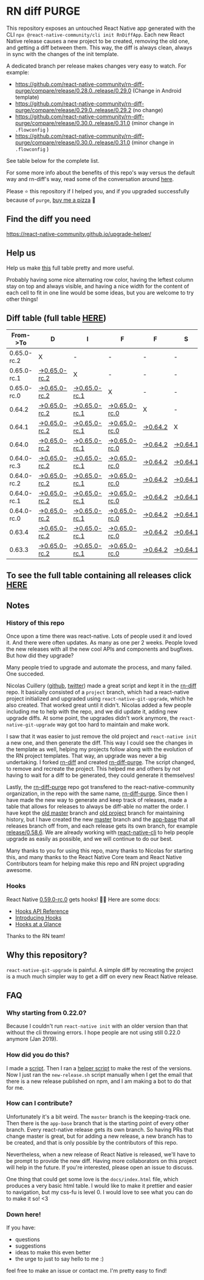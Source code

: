 # RN diff PURGE

This repository exposes an untouched React Native app generated with the CLI
`npx @react-native-community/cli init RnDiffApp`. Each new React Native release causes a new project to be created, removing the old one, and getting a diff between them. This way, the diff is always clean, always in sync with the changes of the init template.

A dedicated branch per release makes changes very easy
to watch. For example:

* https://github.com/react-native-community/rn-diff-purge/compare/release/0.28.0..release/0.29.0
(Change in Android template)
* https://github.com/react-native-community/rn-diff-purge/compare/release/0.29.0..release/0.29.2
(no change)
* https://github.com/react-native-community/rn-diff-purge/compare/release/0.30.0..release/0.31.0
(minor change in `.flowconfig` )
* https://github.com/react-native-community/rn-diff-purge/compare/release/0.30.0..release/0.31.0
(minor change in `.flowconfig` )

See table below for the complete list.

For some more info about the benefits of this repo's way versus the default way and rn-diff's way, read some of the conversation around [here](https://github.com/react-native-community/discussions-and-proposals/issues/68#issuecomment-452227478).

Please :star: this repository if I helped you, and if you upgraded successfully because of `purge`, [buy me a pizza](https://www.buymeacoffee.com/DGWwHVZ4s) :pizza:

## Find the diff you need
https://react-native-community.github.io/upgrade-helper/

## Help us
Help us make [this](https://react-native-community.github.io/rn-diff-purge) full table pretty and more useful.

Probably having some nice alternating row color, having the leftest column stay on top and always visible, and having a nice width for the content of each cell to fit in one line would be some ideas, but you are welcome to try other things!

## Diff table (full table [HERE](https://react-native-community.github.io/rn-diff-purge/))

| From->To    | D                                                                                                                         | I                                                                                                                         | F                                                                                                                         | F                                                                                                               | S                                                                                                               |                                                                                                                 | =                                                                                                                         | =                                                                                                                         |                                                                                                                           | F                                                                                                                    | U                                                                                                          | N   |
| ----------- | ------------------------------------------------------------------------------------------------------------------------- | ------------------------------------------------------------------------------------------------------------------------- | ------------------------------------------------------------------------------------------------------------------------- | --------------------------------------------------------------------------------------------------------------- | --------------------------------------------------------------------------------------------------------------- | --------------------------------------------------------------------------------------------------------------- | ------------------------------------------------------------------------------------------------------------------------- | ------------------------------------------------------------------------------------------------------------------------- | ------------------------------------------------------------------------------------------------------------------------- | -------------------------------------------------------------------------------------------------------------------- | ---------------------------------------------------------------------------------------------------------- | --- |
| 0.65.0-rc.2 | X                                                                                                                         | -                                                                                                                         | -                                                                                                                         | -                                                                                                               | -                                                                                                               | -                                                                                                               | -                                                                                                                         | -                                                                                                                         | -                                                                                                                         | -                                                                                                                    | -                                                                                                          | -   |
| 0.65.0-rc.1 | [->0.65.0-rc.2](https://github.com/react-native-community/rn-diff-purge/compare/release/0.65.0-rc.1..release/0.65.0-rc.2) | X                                                                                                                         | -                                                                                                                         | -                                                                                                               | -                                                                                                               | -                                                                                                               | -                                                                                                                         | -                                                                                                                         | -                                                                                                                         | -                                                                                                                    | -                                                                                                          | -   |
| 0.65.0-rc.0 | [->0.65.0-rc.2](https://github.com/react-native-community/rn-diff-purge/compare/release/0.65.0-rc.0..release/0.65.0-rc.2) | [->0.65.0-rc.1](https://github.com/react-native-community/rn-diff-purge/compare/release/0.65.0-rc.0..release/0.65.0-rc.1) | X                                                                                                                         | -                                                                                                               | -                                                                                                               | -                                                                                                               | -                                                                                                                         | -                                                                                                                         | -                                                                                                                         | -                                                                                                                    | -                                                                                                          | -   |
| 0.64.2      | [->0.65.0-rc.2](https://github.com/react-native-community/rn-diff-purge/compare/release/0.64.2..release/0.65.0-rc.2)      | [->0.65.0-rc.1](https://github.com/react-native-community/rn-diff-purge/compare/release/0.64.2..release/0.65.0-rc.1)      | [->0.65.0-rc.0](https://github.com/react-native-community/rn-diff-purge/compare/release/0.64.2..release/0.65.0-rc.0)      | X                                                                                                               | -                                                                                                               | -                                                                                                               | -                                                                                                                         | -                                                                                                                         | -                                                                                                                         | -                                                                                                                    | -                                                                                                          | -   |
| 0.64.1      | [->0.65.0-rc.2](https://github.com/react-native-community/rn-diff-purge/compare/release/0.64.1..release/0.65.0-rc.2)      | [->0.65.0-rc.1](https://github.com/react-native-community/rn-diff-purge/compare/release/0.64.1..release/0.65.0-rc.1)      | [->0.65.0-rc.0](https://github.com/react-native-community/rn-diff-purge/compare/release/0.64.1..release/0.65.0-rc.0)      | [->0.64.2](https://github.com/react-native-community/rn-diff-purge/compare/release/0.64.1..release/0.64.2)      | X                                                                                                               | -                                                                                                               | -                                                                                                                         | -                                                                                                                         | -                                                                                                                         | -                                                                                                                    | -                                                                                                          | -   |
| 0.64.0      | [->0.65.0-rc.2](https://github.com/react-native-community/rn-diff-purge/compare/release/0.64.0..release/0.65.0-rc.2)      | [->0.65.0-rc.1](https://github.com/react-native-community/rn-diff-purge/compare/release/0.64.0..release/0.65.0-rc.1)      | [->0.65.0-rc.0](https://github.com/react-native-community/rn-diff-purge/compare/release/0.64.0..release/0.65.0-rc.0)      | [->0.64.2](https://github.com/react-native-community/rn-diff-purge/compare/release/0.64.0..release/0.64.2)      | [->0.64.1](https://github.com/react-native-community/rn-diff-purge/compare/release/0.64.0..release/0.64.1)      | X                                                                                                               | -                                                                                                                         | -                                                                                                                         | -                                                                                                                         | -                                                                                                                    | -                                                                                                          | -   |
| 0.64.0-rc.3 | [->0.65.0-rc.2](https://github.com/react-native-community/rn-diff-purge/compare/release/0.64.0-rc.3..release/0.65.0-rc.2) | [->0.65.0-rc.1](https://github.com/react-native-community/rn-diff-purge/compare/release/0.64.0-rc.3..release/0.65.0-rc.1) | [->0.65.0-rc.0](https://github.com/react-native-community/rn-diff-purge/compare/release/0.64.0-rc.3..release/0.65.0-rc.0) | [->0.64.2](https://github.com/react-native-community/rn-diff-purge/compare/release/0.64.0-rc.3..release/0.64.2) | [->0.64.1](https://github.com/react-native-community/rn-diff-purge/compare/release/0.64.0-rc.3..release/0.64.1) | [->0.64.0](https://github.com/react-native-community/rn-diff-purge/compare/release/0.64.0-rc.3..release/0.64.0) | X                                                                                                                         | -                                                                                                                         | -                                                                                                                         | -                                                                                                                    | -                                                                                                          | -   |
| 0.64.0-rc.2 | [->0.65.0-rc.2](https://github.com/react-native-community/rn-diff-purge/compare/release/0.64.0-rc.2..release/0.65.0-rc.2) | [->0.65.0-rc.1](https://github.com/react-native-community/rn-diff-purge/compare/release/0.64.0-rc.2..release/0.65.0-rc.1) | [->0.65.0-rc.0](https://github.com/react-native-community/rn-diff-purge/compare/release/0.64.0-rc.2..release/0.65.0-rc.0) | [->0.64.2](https://github.com/react-native-community/rn-diff-purge/compare/release/0.64.0-rc.2..release/0.64.2) | [->0.64.1](https://github.com/react-native-community/rn-diff-purge/compare/release/0.64.0-rc.2..release/0.64.1) | [->0.64.0](https://github.com/react-native-community/rn-diff-purge/compare/release/0.64.0-rc.2..release/0.64.0) | [->0.64.0-rc.3](https://github.com/react-native-community/rn-diff-purge/compare/release/0.64.0-rc.2..release/0.64.0-rc.3) | X                                                                                                                         | -                                                                                                                         | -                                                                                                                    | -                                                                                                          | -   |
| 0.64.0-rc.1 | [->0.65.0-rc.2](https://github.com/react-native-community/rn-diff-purge/compare/release/0.64.0-rc.1..release/0.65.0-rc.2) | [->0.65.0-rc.1](https://github.com/react-native-community/rn-diff-purge/compare/release/0.64.0-rc.1..release/0.65.0-rc.1) | [->0.65.0-rc.0](https://github.com/react-native-community/rn-diff-purge/compare/release/0.64.0-rc.1..release/0.65.0-rc.0) | [->0.64.2](https://github.com/react-native-community/rn-diff-purge/compare/release/0.64.0-rc.1..release/0.64.2) | [->0.64.1](https://github.com/react-native-community/rn-diff-purge/compare/release/0.64.0-rc.1..release/0.64.1) | [->0.64.0](https://github.com/react-native-community/rn-diff-purge/compare/release/0.64.0-rc.1..release/0.64.0) | [->0.64.0-rc.3](https://github.com/react-native-community/rn-diff-purge/compare/release/0.64.0-rc.1..release/0.64.0-rc.3) | [->0.64.0-rc.2](https://github.com/react-native-community/rn-diff-purge/compare/release/0.64.0-rc.1..release/0.64.0-rc.2) | X                                                                                                                         | -                                                                                                                    | -                                                                                                          | -   |
| 0.64.0-rc.0 | [->0.65.0-rc.2](https://github.com/react-native-community/rn-diff-purge/compare/release/0.64.0-rc.0..release/0.65.0-rc.2) | [->0.65.0-rc.1](https://github.com/react-native-community/rn-diff-purge/compare/release/0.64.0-rc.0..release/0.65.0-rc.1) | [->0.65.0-rc.0](https://github.com/react-native-community/rn-diff-purge/compare/release/0.64.0-rc.0..release/0.65.0-rc.0) | [->0.64.2](https://github.com/react-native-community/rn-diff-purge/compare/release/0.64.0-rc.0..release/0.64.2) | [->0.64.1](https://github.com/react-native-community/rn-diff-purge/compare/release/0.64.0-rc.0..release/0.64.1) | [->0.64.0](https://github.com/react-native-community/rn-diff-purge/compare/release/0.64.0-rc.0..release/0.64.0) | [->0.64.0-rc.3](https://github.com/react-native-community/rn-diff-purge/compare/release/0.64.0-rc.0..release/0.64.0-rc.3) | [->0.64.0-rc.2](https://github.com/react-native-community/rn-diff-purge/compare/release/0.64.0-rc.0..release/0.64.0-rc.2) | [->0.64.0-rc.1](https://github.com/react-native-community/rn-diff-purge/compare/release/0.64.0-rc.0..release/0.64.0-rc.1) | X                                                                                                                    | -                                                                                                          | -   |
| 0.63.4      | [->0.65.0-rc.2](https://github.com/react-native-community/rn-diff-purge/compare/release/0.63.4..release/0.65.0-rc.2)      | [->0.65.0-rc.1](https://github.com/react-native-community/rn-diff-purge/compare/release/0.63.4..release/0.65.0-rc.1)      | [->0.65.0-rc.0](https://github.com/react-native-community/rn-diff-purge/compare/release/0.63.4..release/0.65.0-rc.0)      | [->0.64.2](https://github.com/react-native-community/rn-diff-purge/compare/release/0.63.4..release/0.64.2)      | [->0.64.1](https://github.com/react-native-community/rn-diff-purge/compare/release/0.63.4..release/0.64.1)      | [->0.64.0](https://github.com/react-native-community/rn-diff-purge/compare/release/0.63.4..release/0.64.0)      | [->0.64.0-rc.3](https://github.com/react-native-community/rn-diff-purge/compare/release/0.63.4..release/0.64.0-rc.3)      | [->0.64.0-rc.2](https://github.com/react-native-community/rn-diff-purge/compare/release/0.63.4..release/0.64.0-rc.2)      | [->0.64.0-rc.1](https://github.com/react-native-community/rn-diff-purge/compare/release/0.63.4..release/0.64.0-rc.1)      | [->0.64.0-rc.0](https://github.com/react-native-community/rn-diff-purge/compare/release/0.63.4..release/0.64.0-rc.0) | X                                                                                                          | -   |
| 0.63.3      | [->0.65.0-rc.2](https://github.com/react-native-community/rn-diff-purge/compare/release/0.63.3..release/0.65.0-rc.2)      | [->0.65.0-rc.1](https://github.com/react-native-community/rn-diff-purge/compare/release/0.63.3..release/0.65.0-rc.1)      | [->0.65.0-rc.0](https://github.com/react-native-community/rn-diff-purge/compare/release/0.63.3..release/0.65.0-rc.0)      | [->0.64.2](https://github.com/react-native-community/rn-diff-purge/compare/release/0.63.3..release/0.64.2)      | [->0.64.1](https://github.com/react-native-community/rn-diff-purge/compare/release/0.63.3..release/0.64.1)      | [->0.64.0](https://github.com/react-native-community/rn-diff-purge/compare/release/0.63.3..release/0.64.0)      | [->0.64.0-rc.3](https://github.com/react-native-community/rn-diff-purge/compare/release/0.63.3..release/0.64.0-rc.3)      | [->0.64.0-rc.2](https://github.com/react-native-community/rn-diff-purge/compare/release/0.63.3..release/0.64.0-rc.2)      | [->0.64.0-rc.1](https://github.com/react-native-community/rn-diff-purge/compare/release/0.63.3..release/0.64.0-rc.1)      | [->0.64.0-rc.0](https://github.com/react-native-community/rn-diff-purge/compare/release/0.63.3..release/0.64.0-rc.0) | [->0.63.4](https://github.com/react-native-community/rn-diff-purge/compare/release/0.63.3..release/0.63.4) | X   |

## To see the full table containing all releases click [HERE](https://react-native-community.github.io/rn-diff-purge/)

## Notes

### History of this repo

Once upon a time there was react-native. Lots of people used it and loved it. And there were often updates. As many as one per 2 weeks. People loved the new releases with all the new cool APIs and components and bugfixes. But how did they upgrade?

Many people tried to upgrade and automate the process, and many failed. One succeded.

Nicolas Cuillery ([github](https://github.com/ncuillery), [twitter](https://twitter.com/ncuillery)) made a great script and kept it in the [rn-diff](https://github.com/ncuillery/rn-diff) repo. It basically consisted of a `project` branch, which had a react-native project initialized and upgraded using `react-native-git-upgrade`, which he also created. That worked great until it didn't. Nicolas added a few people including me to help with the repo, and we did update it, adding new upgrade diffs. At some point, the upgrades didn't work anymore, the `react-native-git-upgrade` way got too hard to maintain and make work.

I saw that it was easier to just remove the old project and `react-native init` a new one, and then generate the diff. This way I could see the changes in the template as well, helping my projects follow along with the evolution of the RN project templates. That way, an upgrade was never a big undertaking. I forked [rn-diff](https://github.com/ncuillery/rn-diff) and created [rn-diff-purge](https://github.com/react-native-community/rn-diff-purge). The script changed, to remove and recreate the project. This helped me and others by not having to wait for a diff to be generated, they could generate it themselves!

Lastly, the [rn-diff-purge](https://github.com/react-native-community/rn-diff-purge) repo got transfered to the react-native-community organization, in the repo with the same name, [rn-diff-purge](https://github.com/react-native-community/rn-diff-purge). Since then I have made the new way to generate and keep track of releases, made a table that allows for releases to always be diff-able no matter the order. I have kept the [old master](https://github.com/react-native-community/rn-diff-purge/tree/old/master) branch and [old project](https://github.com/react-native-community/rn-diff-purge/tree/old/project) branch for maintaining history, but I have created the new [master](https://github.com/react-native-community/rn-diff-purge/tree/master) branch and the [app-base](https://github.com/react-native-community/rn-diff-purge/tree/app-base) that all releases branch off from, and each release gets its own branch, for example [release/0.58.6](https://github.com/react-native-community/rn-diff-purge/tree/release/0.58.6). We are already working with [react-native-cli](https://github.com/react-native-community/react-native-cli) to help people upgrade as easily as possible, and we will continue to do our best.

Many thanks to you for using this repo, many thanks to Nicolas for starting this, and many thanks to the React Native Core team and React Native Contributors team for helping make this repo and RN project upgrading awesome.

### Hooks
React Native [0.59.0-rc.0](https://github.com/react-native-community/rn-diff-purge#version-changes) gets hooks! 🎉🥳
Here are some docs:
- [Hooks API Reference](https://reactjs.org/docs/hooks-reference.html)
- [Introducing Hooks](https://reactjs.org/docs/hooks-intro.html)
- [Hooks at a Glance](https://reactjs.org/docs/hooks-overview.html)

Thanks to the RN team!

## Why this repository?
`react-native-git-upgrade` is painful. A simple diff by recreating the project is a much much simpler way to get a diff on every new React Native release.

## FAQ

### Why starting from 0.22.0?

Because I couldn't run `react-native init` with an older version than that without the cli throwing errors. I hope people are not using still 0.22.0 anymore (Jan 2019).

### How did you do this?

I made a [script](https://github.com/react-native-community/rn-diff-purge/blob/master/new-release.sh). Then I ran a [helper script](https://github.com/react-native-community/rn-diff-purge/blob/master/new-release.sh) to make the rest of the versions.
Now I just ran the `new-release.sh` script manually when I get the email that there is a new release published on npm, and I am making a bot to do that for me.

### How can I contribute?

Unfortunately it's a bit weird. The `master` branch is the keeping-track one. Then there is the `app-base` branch that is the starting point of every other branch. Every react-native release gets its own branch. So having PRs that change master is great, but for adding a new release, a new branch has to be created, and that is only possible by the contributors of this repo.

Nevertheless, when a new release of React Native is released, we'll have to be prompt to provide
the new diff. Having more collaborators on this project will help in the future. If you're interested, please open an issue to discuss.

One thing that could get some love is the `docs/index.html` file, which produces a very basic html table. I would like to make it prettier and easier to navigation, but my css-fu is level 0. I would love to see what you can do to make it so! <3

### Down here!

If you have:
- questions
- suggestions
- ideas to make this even better
- the urge to just to say hello to me :)

feel free to make an issue or contact me. I'm pretty easy to find!
